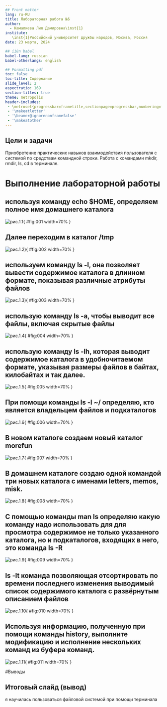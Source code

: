 ```yaml
---
## Front matter
lang: ru-RU
title: Лабораторная работа №6
author:
  - Камалиева Лия Дамировна\inst{1}
institute:
   \inst{1}Российский университет дружбы народов, Москва, Россия
date: 23 марта, 2024

## i18n babel
babel-lang: russian
babel-otherlangs: english

## Formatting pdf
toc: false
toc-title: Содержание
slide_level: 2
aspectratio: 169
section-titles: true
theme: metropolis
header-includes:
 - \metroset{progressbar=frametitle,sectionpage=progressbar,numbering=fraction}
 - '\makeatletter'
 - '\beamer@ignorenonframefalse'
 - '\makeatother'
---
```



## Цели и задачи

Приобретение практических навыков взаимодействия пользователя с системой по средствам командной строки. Работа с командами mkdir, rmdir, ls, cd в терминале.

# Выполнение лабораторной работы


##  используя команду echo $HOME, определяем полное имя домашнего каталога

![рис.1.1](image/1.6.1.png){ #fig:001 width=70% }

## Далее переходим в каталог /tmp

![рис.1.2](image/1.6.2.png)){ #fig:002 width=70% }

## используем команду ls -l, она позволяет вывести содержимое каталога в длинном формате, показывая различные атрибуты файлов

![рис.1.3](image/1.6.4.png)){ #fig:003 width=70% }

## использую команду ls -a, чтобы выводит все файлы, включая скрытые файлы 

![рис.1.4](image/1.6.5.png){ #fig:004 width=70% }


## использую команду ls -lh, которая выводит содержимое каталога в удобночитаемом формате, указывая размеры файлов в байтах, килобайтах и так далее. 

![рис.1.5](image/1.6.6.png){ #fig:005 width=70% }

##  При помощи команды ls -l ~/ определяю, кто является владельцем файлов и подкаталогов

![рис.1.6](image/1.6.9.png){ #fig:006 width=70% }

## В новом каталоге создаем новый каталог morefun 

![рис.1.7](image/1.6.12.png){ #fig:007 width=70% }

## В домашнем каталоге создаю одной командой три новых каталога с именами letters, memos, misk.

![рис.1.8](image/1.6.13.png){ #fig:008 width=70% }

## С помощью команды man ls определяю какую команду надо использовать для для просмотра содержимое не только указанного каталога, но и подкаталогов, входящих в него, это команда ls -R

![рис.1.9](image/1.6.10.png){ #fig:009 width=70% }

## ls -lt команда позволяющая отсортировать по времени последнего изменения выводимый список содержимого каталога с развёрнутым описанием файлов

![рис.1.10](image/1.6.16.png){ #fig:010 width=70% }

## Используя информацию, полученную при помощи команды history, выполните модификацию и исполнение нескольких команд из буфера команд.

![рис.1.11](image/1.6.22.png){ #fig:011 width=70% }


#Выводы

## Итоговый слайд (вывод)

я научилась пользоваться файловой системой при помощи терминала


